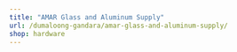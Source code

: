 ```yaml
---
title: "AMAR Glass and Aluminum Supply"
url: /dumaloong-gandara/amar-glass-and-aluminum-supply/
shop: hardware
---
```

